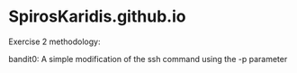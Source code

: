 # SpirosKaridis.github.io

Exercise 2 methodology:

bandit0: A simple modification of the ssh command using the -p parameter
